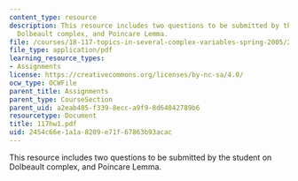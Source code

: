 ```yaml
---
content_type: resource
description: This resource includes two questions to be submitted by the student on
  Dolbeault complex, and Poincare Lemma.
file: /courses/18-117-topics-in-several-complex-variables-spring-2005/2454c66e1a1a8209e71f67863b93acac_117hw1.pdf
file_type: application/pdf
learning_resource_types:
- Assignments
license: https://creativecommons.org/licenses/by-nc-sa/4.0/
ocw_type: OCWFile
parent_title: Assignments
parent_type: CourseSection
parent_uid: a2eab485-f339-8ecc-a9f9-8d64842789b6
resourcetype: Document
title: 117hw1.pdf
uid: 2454c66e-1a1a-8209-e71f-67863b93acac
---
```

This resource includes two questions to be submitted by the student on Dolbeault complex, and Poincare Lemma.